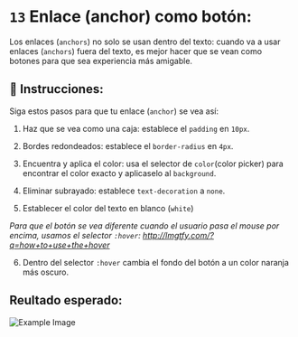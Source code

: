 # `13` Enlace (anchor) como botón: 

Los enlaces (`anchors`) no solo se usan dentro del texto: cuando va a usar enlaces (`anchors`) fuera del texto, es mejor hacer que se vean como botones para que sea experiencia más amigable.

## 📝 Instrucciones:

Siga estos pasos para que tu enlace (`anchor`) se vea así:

1. Haz que se vea como una caja: establece el `padding` en `10px`.

2. Bordes redondeados: establece el `border-radius` en `4px`.

3. Encuentra y aplica el color: usa el selector de `color`(color picker) para encontrar el color exacto y aplicaselo al `background`.

4. Eliminar subrayado: establece `text-decoration` a `none`.

5. Establecer el color del texto en blanco (`white`)

*Para que el botón se vea diferente cuando el usuario pasa el mouse por encima, usamos el selector `:hover`: http://lmgtfy.com/?q=how+to+use+the+hover*

6. Dentro del selector `:hover` cambia el fondo del botón a un color naranja más oscuro.

## Reultado esperado:

![Example Image](../../.learn/assets/13-1.gif?raw=true)
